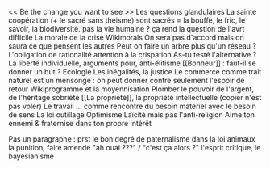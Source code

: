 << Be the change you want to see >>
Les questions glandulaires
La sainte coopération (+ le sacré sans théisme)
	sont sacrés = la bouffe, le fric, le savoir, la biodiversité. pas la vie humaine ? ça rend la question de l'avrt difficile
La morale de la crise
Wikimorals
	On sera pas d'accord mais on saura ce que pensent les autres 
	Peut on faire un arbre plus qu'un réseau ?
L'obligation de rationalité
	attention à la crispation
As-tu testé l'alternative ?
La liberté individuelle, arguments pour, anti-élitisme
[[Bonheur]] : faut-il se donner un but ? 
Ecologie
Les inégalités, la justice
	Le commerce comme trait naturel est un mensonge : on peut donner contre seulement l'espoir de retour
Wikiprogramme et la moyennisation
Plomber le pouvoir de l'argent, de l'héritage
	sobriété
[[La propriété]], la propriété intellectuelle (copier n'est pas voler)
Le travail
	... comme rencontre du besoin matériel avec le besoin de sens
	La loi outillage
Optimisme
Laïcité mais pas l'anti-religion
Aime ton ennemi & fraternise dans ton propre intérêt

Pas un paragraphe :
	prst
	le bon degré de paternalisme dans la loi
	animaux
	la punition, faire amende
	"ah ouai ???" / "c'est ça alors ?"
	l'esprit critique, le bayesianisme